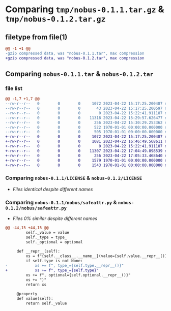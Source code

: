 # Comparing `tmp/nobus-0.1.1.tar.gz` & `tmp/nobus-0.1.2.tar.gz`

## filetype from file(1)

```diff
@@ -1 +1 @@
-gzip compressed data, was "nobus-0.1.1.tar", max compression
+gzip compressed data, was "nobus-0.1.2.tar", max compression
```

## Comparing `nobus-0.1.1.tar` & `nobus-0.1.2.tar`

### file list

```diff
@@ -1,7 +1,7 @@
--rw-r--r--   0        0        0     1072 2023-04-22 15:17:25.200487 nobus-0.1.1/LICENSE
--rw-r--r--   0        0        0       43 2023-04-22 15:17:25.200597 nobus-0.1.1/README.md
--rw-r--r--   0        0        0        0 2023-04-22 15:22:41.911187 nobus-0.1.1/nobus/__init__.py
--rw-r--r--   0        0        0    11318 2023-04-22 15:29:57.626477 nobus-0.1.1/nobus/safeattr.py
--rw-r--r--   0        0        0      256 2023-04-22 15:30:29.253362 nobus-0.1.1/pyproject.toml
--rw-r--r--   0        0        0      522 1970-01-01 00:00:00.000000 nobus-0.1.1/setup.py
--rw-r--r--   0        0        0      505 1970-01-01 00:00:00.000000 nobus-0.1.1/PKG-INFO
+-rw-r--r--   0        0        0     1072 2023-04-22 15:17:25.200487 nobus-0.1.2/LICENSE
+-rw-r--r--   0        0        0     1081 2023-04-22 16:46:49.568611 nobus-0.1.2/README.md
+-rw-r--r--   0        0        0        0 2023-04-22 15:22:41.911187 nobus-0.1.2/nobus/__init__.py
+-rw-r--r--   0        0        0    11307 2023-04-22 17:04:49.898539 nobus-0.1.2/nobus/safeattr.py
+-rw-r--r--   0        0        0      256 2023-04-22 17:05:33.468640 nobus-0.1.2/pyproject.toml
+-rw-r--r--   0        0        0     1579 1970-01-01 00:00:00.000000 nobus-0.1.2/setup.py
+-rw-r--r--   0        0        0     1543 1970-01-01 00:00:00.000000 nobus-0.1.2/PKG-INFO
```

### Comparing `nobus-0.1.1/LICENSE` & `nobus-0.1.2/LICENSE`

 * *Files identical despite different names*

### Comparing `nobus-0.1.1/nobus/safeattr.py` & `nobus-0.1.2/nobus/safeattr.py`

 * *Files 0% similar despite different names*

```diff
@@ -44,15 +44,15 @@
         self._value = value
         self._type = type_
         self._optional = optional
 
     def __repr__(self):
         xs = f"{self.__class__.__name__}(value={self.value.__repr__()}"
         if self.type is not None:
-            xs += f", type_={self.type.__repr__()}"
+            xs += f", type_={self.type}"
         xs += f", optional={self.optional.__repr__()}"
         xs += ")"
         return xs
         
     @property
     def value(self):
         return self._value
```

